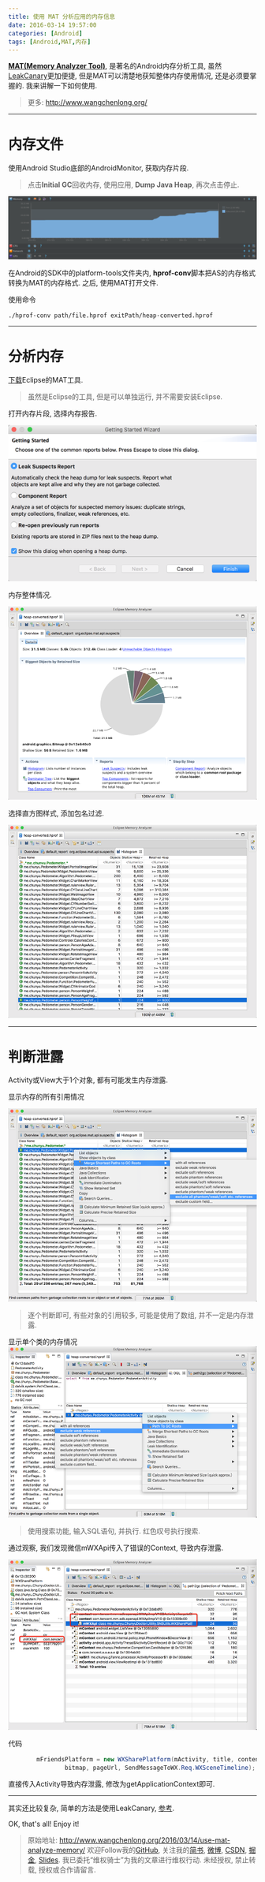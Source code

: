 ```yaml
---
title: 使用 MAT 分析应用的内存信息
date: 2016-03-14 19:57:00
categories: [Android]
tags: [Android,MAT,内存]
---
```


[**MAT(Memory Analyzer Tool)**](http://www.eclipse.org/mat/), 是著名的Android内存分析工具, 虽然[LeakCanary](http://www.wangchenlong.org/2016/03/14/use-leak-canary-check-memory/)更加便捷, 但是MAT可以清楚地获知整体内存使用情况, 还是必须要掌握的. 我来讲解一下如何使用.

<!-- more -->
> 更多: http://www.wangchenlong.org/

---

# 内存文件

使用Android Studio底部的AndroidMonitor, 获取内存片段.
> 点击**Initial GC**回收内存, 使用应用, **Dump Java Heap**, 再次点击停止.

![内存泄露](use-mat-analyze-memory/mat-leak.png)

在Android的SDK中的platform-tools文件夹内, **hprof-conv**脚本把AS的内存格式转换为MAT的内存格式. 之后, 使用MAT打开文件.

使用命令
```
./hprof-conv path/file.hprof exitPath/heap-converted.hprof
```

---

# 分析内存

[下载](http://www.eclipse.org/mat/downloads.php)Eclipse的MAT工具. 
> 虽然是Eclipse的工具, 但是可以单独运行, 并不需要安装Eclipse.

打开内存片段, 选择内存报告.

![内存报告](use-mat-analyze-memory/mat-report.png)

内存整体情况.

![内存](use-mat-analyze-memory/mat-total.png)

选择直方图样式, 添加包名过滤.

![引用](use-mat-analyze-memory/mat-memory-1.png)

---

# 判断泄露

Activity或View大于1个对象, 都有可能发生内存泄露.

显示内存的所有引用情况

![引用](use-mat-analyze-memory/mat-memory-2.png)

> 逐个判断即可, 有些对象的引用较多, 可能是使用了数组, 并不一定是内存泄露.

显示单个类的内存情况
![内存](use-mat-analyze-memory/mat-memory-3.png)

> 使用搜索功能, 输入SQL语句, 并执行. 红色叹号执行搜索.

通过观察, 我们发现微信mWXApi传入了错误的Context, 导致内存泄露.

![泄露](use-mat-analyze-memory/mat-memory-4.png)

代码
``` java
        mFriendsPlatform = new WXSharePlatform(mActivity, title, content,
                bitmap, pageUrl, SendMessageToWX.Req.WXSceneTimeline);
```

直接传入Activity导致内存泄露, 修改为getApplicationContext即可.

---

其实还比较复杂, 简单的方法是使用LeakCanary, [参考](http://www.wangchenlong.org/2016/03/14/use-leak-canary-check-memory/). 

OK, that's all! Enjoy it!

> 原始地址: 
> http://www.wangchenlong.org/2016/03/14/use-mat-analyze-memory/
> 欢迎Follow我的[GitHub](https://github.com/SpikeKing), 关注我的[简书](http://www.jianshu.com/users/e2b4dd6d3eb4/latest_articles), [微博](http://weibo.com/u/2852941392), [CSDN](http://blog.csdn.net/caroline_wendy), [掘金](http://gold.xitu.io/#/user/56de98c2f3609a005442ec58), [Slides](https://slides.com/spikeking). 
> 我已委托“维权骑士”为我的文章进行维权行动. 未经授权, 禁止转载, 授权或合作请留言.